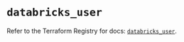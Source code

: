 # `databricks_user`

Refer to the Terraform Registry for docs: [`databricks_user`](https://registry.terraform.io/providers/databricks/databricks/1.65.0/docs/resources/user).
